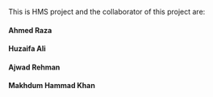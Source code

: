 This is HMS project and the collaborator of this project are:
<br>
#### Ahmed Raza
#### Huzaifa Ali
#### Ajwad Rehman
#### Makhdum Hammad Khan 

